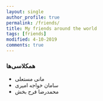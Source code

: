 ```yaml
---
layout: single
author_profile: true
permalink: /friends/
title: My friends around the world
tags: [friends]
modified: 4-10-2019
comments: true
---
```


### همکلاسی‌ها
* مانی مستعلی
* سامان خواجه امیری
* محمدرضا فرح بخش



